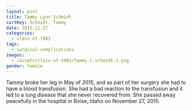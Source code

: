```yaml
---
layout: post
title: Tammy Lynn Schmidt
sortKey: Schmidt, Tammy
date: 2015-11-27
categories:
  - class-of-1983
tags:
  - surgical-complications
images:
  - /assets/class-of-1983/tammy-l-schmidt-1.png
gender: female
---
```


Tammy broke her leg in May of 2015, and as part of her surgery she had to have a blood transfusion. She had a bad reaction to the transfusion and it led to a lung disease that she never recovered from. She passed away peacefully in the hospital in Boise, Idaho on November 27, 2015.

